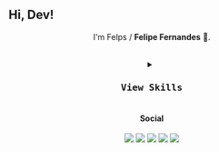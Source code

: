 ## Hi, Dev! 

<p align="center">
  I'm Felps / <strong>Felipe Fernandes</strong> 👋.  
</p>
<br>


<div align="center">
<details>
      <summary>
         <kbd><h3>View Skills</h3><kbd>
      </summary>

           
<h4>Programming languages:</h4>
           
[![My Skills](https://skillicons.dev/icons?i=js,py,kotlin,flutter&perline=5)](https://skillicons.dev)

     
           
<h4>Front-end:</h4>

[![My Skills](https://skillicons.dev/icons?i=html,css,bootstrap,jquery&perline=5)](https://skillicons.dev)

           
<h4>Document and design:</h4>
           
[![My Skills](https://skillicons.dev/icons?i=figma,ps&perline=5)](https://skillicons.dev)        
           
<h4>Back-end:</h4>

[![My Skills](https://skillicons.dev/icons?i=nodejs,py,postgres&perline=5)](https://skillicons.dev)
           
<h4>Mobile:</h4>

[![My Skills](https://skillicons.dev/icons?i=androidstudio,flutter,kotlin&perline=5)](https://skillicons.dev)

<h4>SO:</h4>
           
           
<h4>Other</h4>

           
[![My Skills](https://skillicons.dev/icons?i=aws,git,github,linux,stackoverflow,vscode)](https://skillicons.dev)
           
</div>



<div align="center"> 
  <h4>Social</h4>
  <a href="http://api.whatsapp.com/send?phone=+5533998607407" target="blank"><img src="https://github.com/dmhendricks/signature-social-icons/blob/master/icons/round-flat-filled/50px/whatsapp.png" target="_blank"></a>
  <a href="https://www.instagram.com/fhelps11/" target="_blank"><img src="https://github.com/dmhendricks/signature-social-icons/blob/master/icons/round-flat-filled/50px/instagram.png" target="blank"></a>
 	<a href="#" target="blank"><img src="https://github.com/dmhendricks/signature-social-icons/blob/master/icons/round-flat-filled/50px/discord.png" target="blank"></a>
 <a href="https://www.twitch.tv/felipefer_" target="_blank"><img src="https://github.com/dmhendricks/signature-social-icons/blob/master/icons/round-flat-filled/50px/twitch.png" target="_blank"></a>  
  <a href="" target="blank"><img src="https://github.com/dmhendricks/signature-social-icons/blob/master/icons/round-flat-filled/50px/linkedin.png" target="_blank"></a> 
 
</div>
<br>
